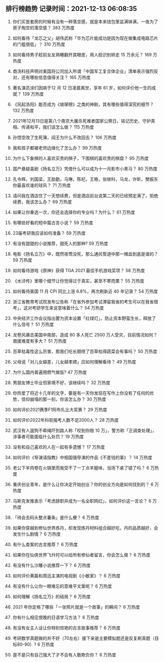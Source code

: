 
## 排行榜趋势 记录时间：2021-12-13 06:08:35
  
  1. 你们买首套房的时候有没有一种落空感，就是本来钱包里盆满钵满，一夜为了房子掏空的落空感？ 383 万热度
    
  2. 如何看待「龙芯之父」胡伟武称「华为芯片能成功是因为现在做集成电路芯片的门槛很低」？ 310 万热度
    
  3. 如何看待男子趁前女友熟睡翻开其眼皮，用人脸识别转走 15 万余元？ 169 万热度
    
  4. 商汤科技声明对美国将公司加入所谓「中国军工复合体企业」清单表示强烈反对，还有哪些信息值得关注？ 165 万热度
    
  5. 著名演员涂们因病于12 月 12 日凌晨离世，享年 61 岁，如何评价他一生的成就？ 139 万热度
    
  6. 《风起洛阳》能否成为《琅琊榜》之类的神剧，其有哪些值得深究的细节？ 132 万热度
    
  7. 2021年12月13日是第八个南京大屠杀死难者国家公祭日，铭记历史、守护真相、传递和平，我们该怎么做？ 115 万热度
    
  8. 孙悟空改了生死簿，阎王为什么不改回去？ 106 万热度
    
  9. 我和孩子都被老师边缘化了怎么办？ 99 万热度
    
  10. 为什么下象棋的人喜欢买贵的棋子，下围棋的喜欢贵的棋盘？ 95 万热度
    
  11. 国产悬疑喜剧《扬名立万》凭借什么可以成为十一月影市小黑马？ 80 万热度
    
  12. 孔令辉，刘国梁，王励勤，马琳，陈杞，王皓，张继科，马龙，许昕，樊振东你最喜欢谁的球风？ 71 万热度
    
  13. 请问我在酒店住了一天想续费，但是酒店前台说第二天的已经预定满了，拒绝续费，我该怎么办？ 69 万热度
    
  14. 如果让你重选一次，你还会选择你的专业吗？为什么？ 61 万热度
    
  15. 有哪些好看的短中篇古言小说？ 59 万热度
    
  16. 23届考研我应该如何准备？ 59 万热度
    
  17. 有没有甜甜的小说推荐，甜死人的那种? 59 万热度
    
  18. 电影《扬名立万》中，既然夜莺没死，那么通风管道中那一摊血到底是谁的？ 59 万热度
    
  19. 如何看待游戏《原神》获得 TGA 2021 最佳手机游戏奖项？ 58 万热度
    
  20. 《水浒传》里哪个细节让你觉得过于真实，甚至不寒而栗？ 55 万热度
    
  21. 如何看待美国 11 月 CPI 同比上涨 6.8%，再次刷新近 40 年记录？ 54 万热度
    
  22. 浙江省教育考试院发布公告称「在省外参加考试滞留我省的考生可以在我省借考」，这对考研学生来说意味着什么？ 54 万热度
    
  23. 中央经济工作会议指出要为资本设置「红绿灯」，防止资本野蛮生长，释放了什么信号？ 51 万热度
    
  24. 龙卷风袭击美国中南部，造成 80 多人死亡 2500 万人受灾，目前情况如何？救援难度有多大？ 51 万热度
    
  25. 百草枯毒性这么厉害，那我们吃长期喷了百草枯得蔬菜会有事吗？ 50 万热度
    
  26. 父母说「对儿女越差，儿女越孝顺」应如何理解看待？ 49 万热度
    
  27. 为什么国内普遍用燃气做饭? 47 万热度
    
  28. 男朋友博士毕业但家境不好，该继续吗？ 32 万热度
    
  29. 你热爱了将近十几年的文字，要是有一天你发现在写作上你没有了任何的优势，信仰崩塌的那一刻，你该怎么办？ 30 万热度
    
  30. 如何评价2021赛季F1阿布扎比大奖赛？ 29 万热度
    
  31. 如何评价2022年科软报考人数不足2000人？ 28 万热度
    
  32. 武汉有人遛狗不牵绳吓到路人称「咬到你赔 10 万」，警方称「正调查处理」，涉事者可能面临什么处罚？ 19 万热度
    
  33. 没有和自己喜欢的人在一起有多遗憾？ 17 万热度
    
  34. 如何评价《导演请指教》中相国强导演的作品《不差钱的事》？ 14 万热度
    
  35. 老公下羊肉卷在火锅里而我受不了一丁点羊膻味，当场下桌了错了吗？ 6 万热度
    
  36. 重庆创业青年，是什么让你决定开始创业？你的创业方向是如何找到的？ 6 万热度
    
  37. 马斯克发推表示「考虑辞职并成为一名全职网红」，如何评价这一言论？ 6 万热度
    
  38. 「待会去码头整点薯条」是什么梗？ 6 万热度
    
  39. 如果你穿越到修仙世界炼丹，却发现炼丹材料组合越好吃，丹的品质越好，会发生什么剧情？ 6 万热度
    
  40. 有什么查案的古言推荐？ 6 万热度
    
  41. 如果你在仙侠世界飞升时可以给所有修仙者留言，你会怎么做？ 6 万热度
    
  42. 有没有什么沙雕小说推荐一下？ 6 万热度
    
  43. 如何评价黄磊和周迅主演的电视剧《小敏家》？ 6 万热度
    
  44. 有没有什么让你一眼难忘的意难平文案呢？ 6 万热度
    
  45. 如何理解《扬名立万》的结局？ 6 万热度
    
  46. 2021 年你定格了哪些「一张照片就是一个故事」的瞬间？ 6 万热度
    
  47. 你有什么相见恨晚的日语学习方法？ 6 万热度
    
  48. 有没有女主人设让你特别惊艳的古言故事推荐？ 6 万热度
    
  49. 考研数学真题做的并不好（70左右）接下来是主要模拟题还是反复刷真题（目标80-90）? 6 万热度
    
  50. 是不是只有自己强大了才不会有人敢欺负你？ 6 万热度
    